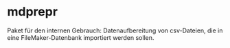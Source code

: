 # mdprepr
Paket für den internen Gebrauch: Datenaufbereitung von csv-Dateien,
die in eine FileMaker-Datenbank importiert werden sollen.
